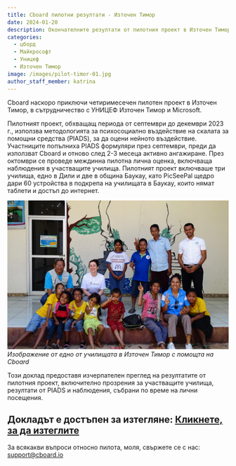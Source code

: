 ```yaml
---
title: Cboard пилотни резултати - Източен Тимор
date: 2024-01-20
description: Окончателните резултати от пилотния проект в Източен Тимор са достъпни за изтегляне
categories:
  - цборд
  - Майкрософт
  - Уницеф
  - Източен Тимор
image: /images/pilot-timor-01.jpg
author_staff_member: katrina
---
```


Cboard наскоро приключи четиримесечен пилотен проект в Източен Тимор, в сътрудничество с УНИЦЕФ Източен Тимор и Microsoft.

Пилотният проект, обхващащ периода от септември до декември 2023 г., използва методологията за психосоциално въздействие на скалата за помощни средства (PIADS), за да оцени нейното въздействие. Участниците попълниха PIADS формуляри през септември, преди да използват Cboard и отново след 2-3 месеца активно ангажиране. През октомври се проведе междинна пилотна лична оценка, включваща наблюдения в участващите училища. Пилотният проект включваше три училища, едно в Дили и две в община Баукау, като PicSeePal щедро дари 60 устройства в подкрепа на училищата в Баукау, които нямат таблети и достъп до интернет.

![Timor Leste](/images/pilot-timor-02.jpg)
*Изображение от едно от училищата в Източен Тимор с помощта на Cboard*

Този доклад предоставя изчерпателен преглед на резултатите от пилотния проект, включително прозрения за участващите училища, резултати от PIADS и наблюдения, събрани по време на лични посещения.

## **Докладът е достъпен за изтегляне: <a href="/files/CboardTimorLestePilot2023Report.pdf" download>Кликнете, за да изтеглите</a>**

За всякакви въпроси относно пилота, моля, свържете се с нас: [support@cboard.io](support@cboard.io)
